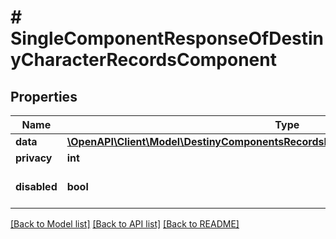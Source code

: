# # SingleComponentResponseOfDestinyCharacterRecordsComponent

## Properties

Name | Type | Description | Notes
------------ | ------------- | ------------- | -------------
**data** | [**\OpenAPI\Client\Model\DestinyComponentsRecordsDestinyCharacterRecordsComponent**](DestinyComponentsRecordsDestinyCharacterRecordsComponent.md) |  | [optional]
**privacy** | **int** |  | [optional]
**disabled** | **bool** | If true, this component is disabled. | [optional]

[[Back to Model list]](../../README.md#models) [[Back to API list]](../../README.md#endpoints) [[Back to README]](../../README.md)
